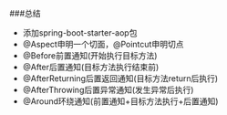 ###总结
* 添加spring-boot-starter-aop包
* @Aspect申明一个切面，@Pointcut申明切点
* @Before前置通知(开始执行目标方法)
* @After后置通知(目标方法执行结束前)
* @AfterReturning后置返回通知(目标方法return后执行)
* @AfterThrowing后置异常通知(发生异常后执行)
* @Around环绕通知(前置通知+目标方法执行+后置通知)
